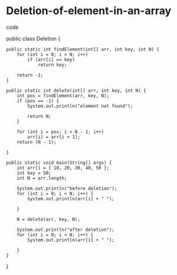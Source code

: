 # Deletion-of-element-in-an-array




code 




public class Deletion {

    public static int findElement(int[] arr, int key, int N) {
        for (int i = 0; i < N; i++)
            if (arr[i] == key)
                return key;

        return -1;
    }

    public static int delete(int[] arr, int key, int N) {
        int pos = findElement(arr, key, N);
        if (pos == -1) {
            System.out.println("element not found");

            return N;
        }

        for (int i = pos; i < N - 1; i++)
            arr[i] = arr[i + 1];
        return (N - 1);

    }

    public static void main(String[] args) {
        int arr[] = { 10, 20, 30, 40, 50 };
        int key = 50;
        int N = arr.length;

        System.out.println("before deletion");
        for (int i = 0; i < N; i++) {
            System.out.println(arr[i] + " ");

        }

        N = delete(arr, key, N);

        System.out.println("after deletion");
        for (int i = 0; i < N; i++) {
            System.out.println(arr[i] + " ");

        }
    }
}
